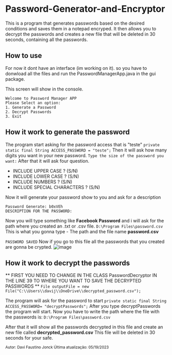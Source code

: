 # Password-Generator-and-Encryptor 

This is a program that generates passwords based on the desired conditions and saves them in a notepad encryped. It then allows you to decrypt the passwords and creates a new file that will be deleted in 30 seconds, containing all the passwords.


## How to use

For now it dont have an interface (im working on it). so you have to donwload all the files and run the PasswordManagerApp.java in the gui package.

This screen will show in the console.
```
Welcome to Password Manager APP
Please Select an option:
1. Generate a Password
2. Decrypt Passwords
3. Exit
```

## How it work to generate the password 

The program start asking for the password access that is "teste"
```	private static final String ACCESS_PASSWORD = "teste"; ```
Then it will ask how many digits you want in your new password.
``` Type the size of the password you want: ```
After that it will ask four question. 
* INCLUDE UPPER CASE ? (S/N)
* INCLUDE LOWER CASE ? (S/N)
* INCLUDE NUMBERS ? (S/N)
* INCLUDE SPECIAL CHARACTERS ? (S/N)

Now it will generate your password show to you and ask for a description 
```
Password Generate: b0xVEh
DESCRIPTION FOR THE PASSWORD:
```
Now you will type something like **Facebook Password** and i will ask for the path where you created an .txt or .csv file. 
``` D:\Program Files\password.csv ``` This is what you gonna type - The path and the file name **password.csv**


`PASSWORD SAVED`
Now if you go to this file all the passwords that you created are gonna be crypted.
![image](https://github.com/DaviJonck/Password-Generator-and-Encryptor/assets/17154364/d5fcab82-6cb8-44c8-b7d2-3cf6e6493ba9)


## How it work to decrypt the passwords 
** FIRST YOU NEED TO CHANGE IN THE CLASS PasswordDecryptor IN THE LINE 39 TO WHERE YOU WANT TO SAVE THE DECRYPTED PASSWORDS **
`File outputFile = new File("C:\\Users\\davij\\OneDrive\\decrypted_password.csv");` 

The program will ask for the password to start
```private static final String ACCESS_PASSWORD= "decryptPasswords";```
After you type decryptPasswords the program will start.
Now you have to write the path where the file with the passwords is:
```D:\Program Files\password.csv```

After that it will show all the passwords decrypted in this file and create an new file called **decrypted_password.csv**
This file will be deleted in 30 seconds for your safe.


<sub>Autor: Davi Faustino Jonck </sub>
<sub>Última atualização: 05/19/2023</sub>

